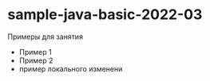 # sample-java-basic-2022-03

Примеры для занятия
- Пример 1
- Пример 2
- пример локального изменени
